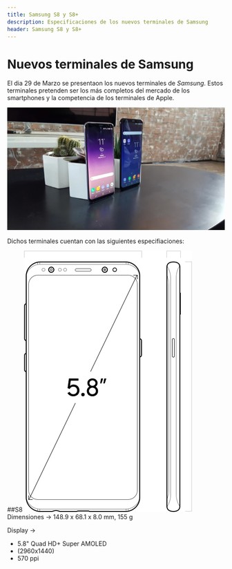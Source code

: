 ```yaml
---
title: Samsung S8 y S8+
description: Especificaciones de los nuevos terminales de Samsung
header: Samsung S8 y S8+
---
```

# Nuevos terminales de Samsung
El dia 29 de Marzo se presentaon los nuevos terminales de *Samsung*.
Estos terminales pretenden ser los más completos del mercado de los smartphones y la competencia de los terminales de Apple. 

![Samsung S8 - Samsung S8+](img/Samsung_img.png "Nuevos terminales de samsung")

Dichos terminales cuentan con las siguientes especifiaciones:

##S8
![S8_Specs](img/s8_specs.png "s8 dimensiones")
Dimensiones -> 148.9 x 68.1 x 8.0 mm, 155 g

Display -> 
+ 5.8" Quad HD+ Super AMOLED
+ (2960x1440)
+ 570 ppi 


